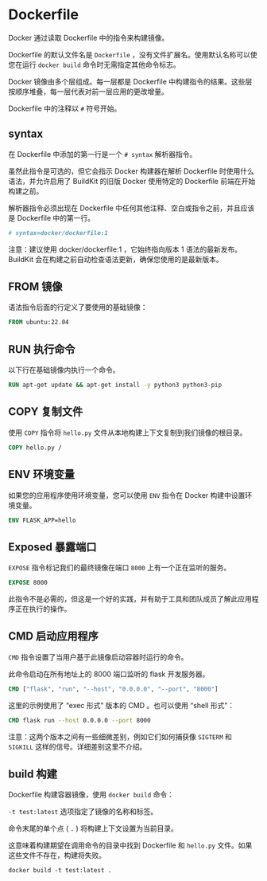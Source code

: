 # Dockerfile

Docker 通过读取 Dockerfile 中的指令来构建镜像。

Dockerfile 的默认文件名是 `Dockerfile` ，没有文件扩展名。使用默认名称可以使您在运行 `docker build` 命令时无需指定其他命令标志。

Docker 镜像由多个层组成。每一层都是 Dockerfile 中构建指令的结果。这些层按顺序堆叠，每一层代表对前一层应用的更改增量。

Dockerfile 中的注释以 `#` 符号开始。



## syntax

在 Dockerfile 中添加的第一行是一个 `# syntax` 解析器指令。

虽然此指令是可选的，但它会指示 Docker 构建器在解析 Dockerfile 时使用什么语法，并允许启用了 BuildKit 的旧版 Docker 使用特定的 Dockerfile 前端在开始构建之前。

解析器指令必须出现在 Dockerfile 中任何其他注释、空白或指令之前，并且应该是 Dockerfile 中的第一行。

```dockerfile
# syntax=docker/dockerfile:1
```



注意：建议使用 docker/dockerfile:1 ，它始终指向版本 1 语法的最新发布。BuildKit 会在构建之前自动检查语法更新，确保您使用的是最新版本。



## FROM 镜像

语法指令后面的行定义了要使用的基础镜像：

```dockerfile
FROM ubuntu:22.04
```



## RUN 执行命令

以下行在基础镜像内执行一个命令。

```dockerfile
RUN apt-get update && apt-get install -y python3 python3-pip
```



## COPY 复制文件

使用 `COPY` 指令将 `hello.py` 文件从本地构建上下文复制到我们镜像的根目录。

```dockerfile
COPY hello.py /
```



## ENV 环境变量

如果您的应用程序使用环境变量，您可以使用 `ENV` 指令在 Docker 构建中设置环境变量。

```dockerfile
ENV FLASK_APP=hello
```



## Exposed 暴露端口

`EXPOSE` 指令标记我们的最终镜像在端口 `8000` 上有一个正在监听的服务。

```Dockerfile
EXPOSE 8000
```

此指令不是必需的，但这是一个好的实践，并有助于工具和团队成员了解此应用程序正在执行的操作。



## CMD 启动应用程序

`CMD` 指令设置了当用户基于此镜像启动容器时运行的命令。

此命令启动在所有地址上的 8000 端口监听的 flask 开发服务器。

```dockerfile
CMD ["flask", "run", "--host", "0.0.0.0", "--port", "8000"]
```



这里的示例使用了 “exec 形式” 版本的 CMD 。也可以使用 “shell 形式”：

```dockerfile
CMD flask run --host 0.0.0.0 --port 8000
```



注意：这两个版本之间有一些细微差别，例如它们如何捕获像 `SIGTERM` 和 `SIGKILL` 这样的信号。详细差别这里不介绍。





## build 构建

Dockerfile 构建容器镜像，使用 `docker build` 命令：

`-t test:latest` 选项指定了镜像的名称和标签。

命令末尾的单个点 ( `.` ) 将构建上下文设置为当前目录。

这意味着构建期望在调用命令的目录中找到 Dockerfile 和 `hello.py` 文件。如果这些文件不存在，构建将失败。

```
docker build -t test:latest .
```













